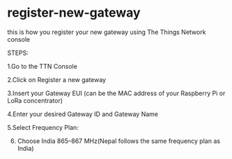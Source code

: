 # register-new-gateway
this is how you register your new gateway using The Things Network console

STEPS:

1.Go to the TTN Console

2.Click on Register a new gateway

3.Insert your Gateway EUI (can be the MAC address of your Raspberry Pi or LoRa concentrator)

4.Enter your desired Gateway ID and Gateway Name

5.Select Frequency Plan:

6. Choose India 865–867 MHz(Nepal follows the same frequency plan as India)
